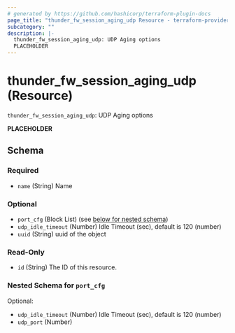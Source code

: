 ```yaml
---
# generated by https://github.com/hashicorp/terraform-plugin-docs
page_title: "thunder_fw_session_aging_udp Resource - terraform-provider-thunder"
subcategory: ""
description: |-
  thunder_fw_session_aging_udp: UDP Aging options
  PLACEHOLDER
---
```


# thunder_fw_session_aging_udp (Resource)

`thunder_fw_session_aging_udp`: UDP Aging options

__PLACEHOLDER__



<!-- schema generated by tfplugindocs -->
## Schema

### Required

- `name` (String) Name

### Optional

- `port_cfg` (Block List) (see [below for nested schema](#nestedblock--port_cfg))
- `udp_idle_timeout` (Number) Idle Timeout (sec), default is 120 (number)
- `uuid` (String) uuid of the object

### Read-Only

- `id` (String) The ID of this resource.

<a id="nestedblock--port_cfg"></a>
### Nested Schema for `port_cfg`

Optional:

- `udp_idle_timeout` (Number) Idle Timeout (sec), default is 120 (number)
- `udp_port` (Number)


